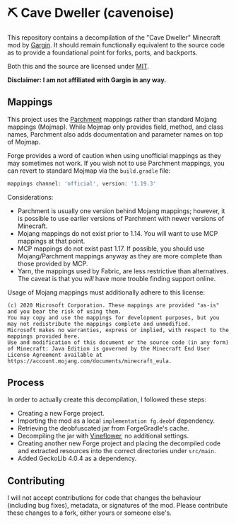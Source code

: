 # :pick: Cave Dweller (cavenoise)

This repository contains a decompilation of the "Cave Dweller" Minecraft mod by [Gargin](https://www.youtube.com/@Gargin).
It should remain functionally equivalent to the source code as to provide a foundational point for forks, ports, and backports.

Both this and the source are licensed under [MIT](https://opensource.org/license/mit).

**Disclaimer: I am not affiliated with Gargin in any way.**

## Mappings

This project uses the [Parchment](https://parchmentmc.org) mappings rather than standard Mojang mappings (Mojmap).
While Mojmap only provides field, method, and class names, Parchment also adds documentation and parameter names on top of Mojmap.

Forge provides a word of caution when using unofficial mappings as they may sometimes not work. If you wish not to use Parchment mappings, you can revert to standard Mojmap via the `build.gradle` file:

```groovy
mappings channel: 'official', version: '1.19.3'
```

Considerations:

- Parchment is usually one version behind Mojang mappings; however, it is possible to use earlier versions of Parchment with newer versions of Minecraft.
- Mojang mappings do not exist prior to 1.14. You will want to use MCP mappings at that point.
- MCP mappings do not exist past 1.17. If possible, you should use Mojang/Parchment mappings anyway as they are more complete than those provided by MCP.
- Yarn, the mappings used by Fabric, are less restrictive than alternatives. The caveat is that you *will* have more trouble finding support online.

Usage of Mojang mappings must additionally adhere to this license:

```
(c) 2020 Microsoft Corporation. These mappings are provided "as-is" and you bear the risk of using them.
You may copy and use the mappings for development purposes, but you may not redistribute the mappings complete and unmodified.
Microsoft makes no warranties, express or implied, with respect to the mappings provided here.
Use and modification of this document or the source code (in any form) of Minecraft: Java Edition is governed by the Minecraft End User License Agreement available at https://account.mojang.com/documents/minecraft_eula.
```

## Process

In order to actually create this decompilation, I followed these steps:

- Creating a new Forge project.
- Importing the mod as a local `implementation fg.deobf` dependency.
- Retrieving the deobfuscated jar from ForgeGradle's cache.
- Decompiling the jar with [Vineflower](https://github.com/Vineflower/vineflower), no additional settings.
- Creating another new Forge project and placing the decompiled code and extracted resources into the correct directories under `src/main`.
- Added GeckoLib 4.0.4 as a dependency.

## Contributing

I will not accept contributions for code that changes the behaviour (including bug fixes), metadata, or signatures of the mod.
Please contribute these changes to a fork, either yours or someone else's.
